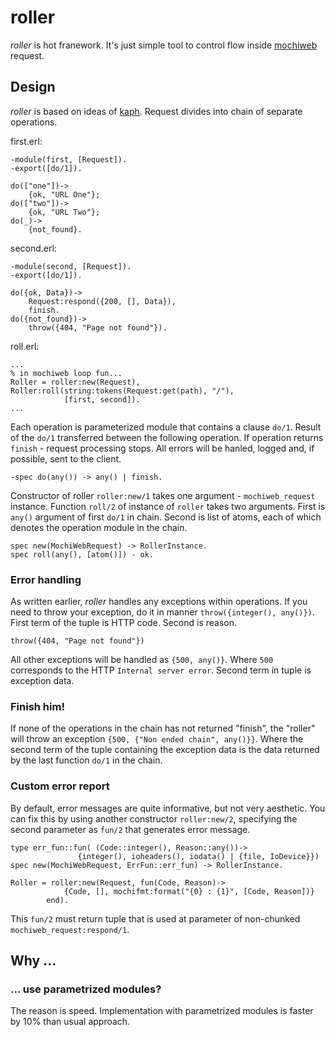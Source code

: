# roller

*roller* is hot franework. It's just simple tool to control flow inside 
[mochiweb](https://github.com/mochi/mochiweb) request.

## Design

*roller* is based on ideas of [kaph](https://github.com/akaspin/kaph). Request 
divides into chain of separate operations. 

first.erl:
    
    -module(first, [Request]).
    -export([do/1]).
    
    do(["one"])->
        {ok, "URL One"};
    do(["two"])->
        {ok, "URL Two"};
    do(_)->
        {not_found}.
        
second.erl:

    -module(second, [Request]).
    -export([do/1]).
    
    do({ok, Data})->
        Request:respond({200, [], Data}),
        finish.
    do({not_found})->
        throw({404, "Page not found"}).
        
roll.erl:

    ...
    % in mochiweb loop fun...
    Roller = roller:new(Request),
    Roller:roll(string:tokens(Request:get(path), "/"), 
                [first, second]).
    ...

Each operation is parameterized module that contains a clause `do/1`. Result 
of the `do/1` transferred between the following operation. If operation 
returns `finish` - request processing stops. All errors will be hanled, logged 
and, if possible, sent to the client.

    -spec do(any()) -> any() | finish.

Constructor of roller `roller:new/1` takes one argument - `mochiweb_request` 
instance. Function `roll/2` of instance of `roller` takes two arguments. First 
is `any()` argument of first `do/1` in chain. Second is list of atoms, each of 
which denotes the operation module in the chain.

    spec new(MochiWebRequest) -> RollerInstance.
    spec roll(any(), [atom()]) - ok.

### Error handling

As written earlier, *roller* handles any exceptions within operations. If you 
need to throw your exception, do it in manner `throw({integer(), any()})`. 
First term of the tuple is HTTP code. Second is reason.

    throw({404, "Page not found"})

All other exceptions will be handled as `{500, any()}`. Where `500` corresponds 
to the HTTP `Internal server error`. Second term in tuple is exception data.

### Finish him!

If none of the operations in the chain has not returned "finish", the "roller" 
will throw an exception `{500, {"Non ended chain", any()}}`. Where the second 
term of the tuple containing the exception data is the data returned by the 
last function `do/1` in the chain.

### Custom error report

By default, error messages are quite informative, but not very aesthetic. 
You can fix this by using another constructor `roller:new/2`, specifying the 
second parameter as `fun/2` that generates error message.

    type err_fun::fun( (Code::integer(), Reason::any())->
                   {integer(), ioheaders(), iodata() | {file, IoDevice}}) 
    spec new(MochiWebRequest, ErrFun::err_fun) -> RollerInstance.
    
    Roller = roller:new(Request, fun(Code, Reason)-> 
                {Code, [], mochifmt:format("{0} : {1}", [Code, Reason])}
            end).

This `fun/2` must return tuple that is used at parameter of non-chunked 
`mochiweb_request:respond/1`.

## Why ...

### ... use parametrized modules?

The reason is speed. Implementation with parametrized modules is faster by 
10% than usual approach.


    